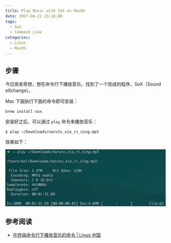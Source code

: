 ```yaml
---
title: Play Music with SoX on MacOS
date: 2017-04-22 23:18:00
tags: 
  - SoX
  - Command Line
categories: 
  - Linux
  - MacOS
---
```


## 步骤

今日突发奇想，想在命令行下播放音乐。找到了一个现成的程序，SoX（Sound eXchange）。

Mac 下面执行下面的命令即可安装：

```
brew install sox
```

安装好之后，可以通过 `play` 命令来播放音乐：

```
$ play ~/Downloads/naruto_xia_ri_xing.mp3
```

效果如下：

<img src="/images/2017/04/sox-play.png">


## 参考阅读

+ [在终端命令行下播放音乐的命令 | Linux 中国](https://linux.cn/article-1393-1.html)